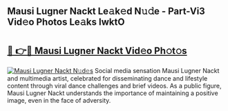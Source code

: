 ## Mausi Lugner Nackt Le𝚊k𝚎d N𝚞𝚍e - Part-Vi3 Vid𝚎o Photos Le𝚊ks IwktO

# <h2><a href="http://fb6c4w6.evod.top/?m=Mausi+Lugner+Nackt">🔗 👉🔴 Mausi Lugner Nackt Vid𝚎o Ph𝚘t𝚘s</a></h2>

[![Mausi Lugner Nackt N𝚞d𝚎s](https://i.imgur.com/8V9OHl7.gif)](http://fb6c4w6.evod.top/?m=Mausi+Lugner+Nackt)
Social media sensation Mausi Lugner Nackt and multimedia artist, celebrated for disseminating dance and lifestyle content through viral dance challenges and brief videos. As a public figure, Mausi Lugner Nackt understands the importance of maintaining a positive image, even in the face of adversity. 
